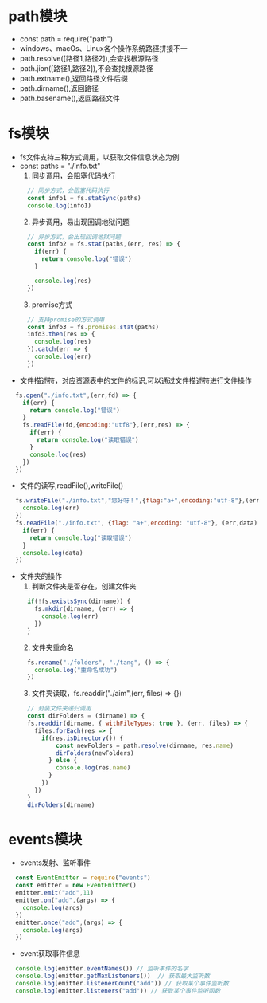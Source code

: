 # path模块
  - const path = require("path")
  - windows、macOs、Linux各个操作系统路径拼接不一
  - path.resolve([路径1,路径2]),会查找根源路径
  - path.jion([路径1,路径2]),不会查找根源路径
  - path.extname(),返回路径文件后缀
  - path.dirname(),返回路径
  - path.basename(),返回路径文件
# fs模块
  - fs文件支持三种方式调用，以获取文件信息状态为例
  - const paths = "./info.txt"
    1. 同步调用，会阻塞代码执行
    ```javascript
      // 同步方式，会阻塞代码执行
      const info1 = fs.statSync(paths)
      console.log(info1)
    ```
    2. 异步调用，易出现回调地狱问题
    ```javascript
      // 异步方式，会出现回调地狱问题
      const info2 = fs.stat(paths,(err, res) => {
        if(err) {
          return console.log("错误")
        }

        console.log(res)
      })
    ```
    3. promise方式
    ```javascript
      // 支持promise的方式调用
      const info3 = fs.promises.stat(paths)
      info3.then(res => {
        console.log(res)
      }).catch(err => {
        console.log(err)
      })
    ```
  - 文件描述符，对应资源表中的文件的标识,可以通过文件描述符进行文件操作
  ```javascript
    fs.open("./info.txt",(err,fd) => {
      if(err) {
        return console.log("错误")
      }
      fs.readFile(fd,{encoding:"utf8"},(err,res) => {
        if(err) {
          return console.log("读取错误")
        }
        console.log(res)
      })
    })
  ```
  - 文件的读写,readFile(),writeFile()
  ```javascript
    fs.writeFile("./info.txt","您好呀！",{flag:"a+",encoding:"utf-8"},(err) => {
      console.log(err)
    })
    fs.readFile("./info.txt", {flag: "a+",encoding: "utf-8"}, (err,data) => {
      if(err) {
        return console.log("读取错误")
      }
      console.log(data)
    })
  ```
  - 文件夹的操作
    1. 判断文件夹是否存在，创建文件夹
    ```javascript
      if(!fs.existsSync(dirname)) {
        fs.mkdir(dirname, (err) => {
          console.log(err)
        })
      }
    ```
    2. 文件夹重命名
    ```javascript
      fs.rename("./folders", "./tang", () => {
        console.log("重命名成功")
      })
    ```
    3. 文件夹读取，fs.readdir("./aim",(err, files) => {})
    ```javascript
      // 封装文件夹递归调用
      const dirFolders = (dirname) => {
      fs.readdir(dirname, { withFileTypes: true }, (err, files) => {
        files.forEach(res => {
          if(res.isDirectory()) {
              const newFolders = path.resolve(dirname, res.name)
              dirFolders(newFolders)
            } else {
              console.log(res.name)
            }
          })
        })
      }
      dirFolders(dirname)
    ```
# events模块
  - events发射、监听事件
  ```javascript
    const EventEmitter = require("events")
    const emitter = new EventEmitter()
    emitter.emit("add",11)
    emitter.on("add",(args) => {
      console.log(args)
    })
    emitter.once("add",(args) => {
      console.log(args)
    })
  ```
  - event获取事件信息
  ```javascript
    console.log(emitter.eventNames()) // 监听事件的名字
    console.log(emitter.getMaxListeners())  // 获取最大监听数
    console.log(emitter.listenerCount("add")) // 获取某个事件监听数
    console.log(emitter.listeners("add")) // 获取某个事件监听函数
  ```
